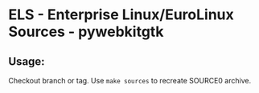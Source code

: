 # ELS - Enterprise Linux/EuroLinux Sources - pywebkitgtk
 
## Usage:
  Checkout branch or tag. Use `make sources` to recreate  SOURCE0 archive.
